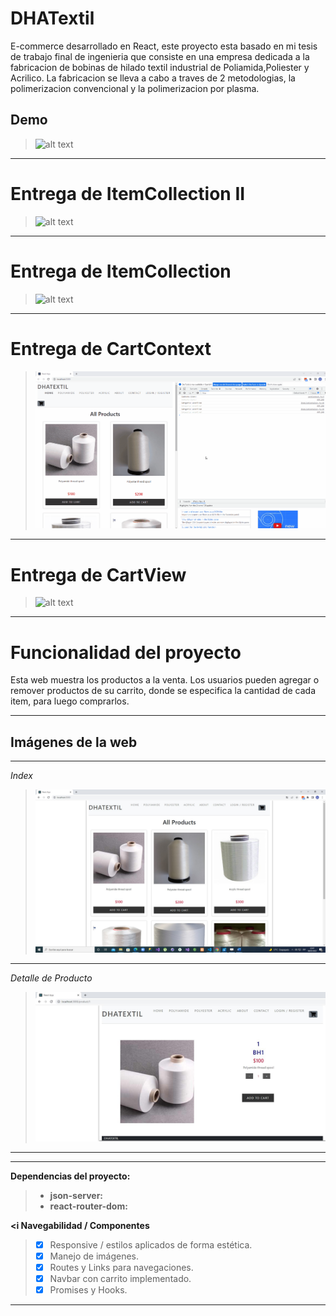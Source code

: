  # DHATextil

E-commerce desarrollado en React, este proyecto esta basado en mi tesis de trabajo final de ingenieria que consiste en una empresa dedicada a la fabricacion
de bobinas de hilado textil industrial de Poliamida,Poliester y Acrilico.
La fabricacion se lleva a cabo a traves de 2 metodologias, la polimerizacion convencional y la polimerizacion por plasma. 

## Demo

>![alt text](public/DHATextil.gif "Logo")
---

# Entrega de ItemCollection II

>![alt text](public/DHATextilItemCollection2.gif "Logo")
---

# Entrega de ItemCollection

>![alt text](public/DHATextilItemCollection.gif "Logo")
---



# Entrega de CartContext

>![alt text](public/DHATextilCartContext.gif "Logo")
---


# Entrega de CartView

>![alt text](public/DHATextilCartView.gif "Logo")
---

# Funcionalidad del proyecto

Esta web muestra los productos a la venta. Los usuarios pueden agregar o remover productos de su carrito, donde se especifica la cantidad de cada item, para luego comprarlos.

---------
## Imágenes de la web
----------

*Index*
>![picture alt](public/Inicio.jpg "Inicio")
----------

*Detalle de Producto*
>![picture alt](public/DetalleProducto.jpg "Detalle de Producto")
----------
---

**Dependencias del proyecto:**

> - **json-server:** 
> - **react-router-dom:**

**<i Navegabilidad / Componentes**
> - [X] Responsive / estilos aplicados de forma estética.
> - [X] Manejo de imágenes.
> - [X] Routes y Links para navegaciones.
> - [X] Navbar con carrito implementado.
> - [X] Promises y Hooks.
----------